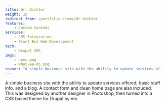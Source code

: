 ```yaml
---
title: Dr. Dichter
weight: 10
redirect_from: /portfolio-items/dr-dichter
features:
    - Custom Content
services:
    - CMS Integration
    - Front End Web Development
tech:
    - Drupal CMS
imgs:
    - home.png
    - what-we-do.png
teaser: "A simple business site with the ability to update services offered, basic staff info, and a blog."
---
```

A simple business site with the ability to update services offered, basic staff info, and a blog. A contact form and clean home page are also included. This was designed by another designer in Photoshop, then turned into a CSS based theme for Drupal by me.
